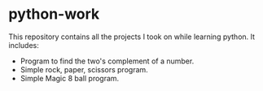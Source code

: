# python-work
This repository contains all the projects I took on while learning python.
It includes:
- Program to find the two's complement of a number.
- Simple rock, paper, scissors program.
- Simple Magic 8 ball program.